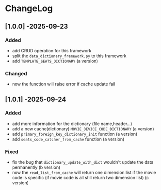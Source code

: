 # ChangeLog

## [1.0.0] -2025-09-23
### Added
- add CRUD operation for this framework
- split the `data_dictionary_framework.py` to this framework
- add `TEMPLATE_SEATS_DICTIONARY` (a version)
### Changed
- now the function will raise error if cache update fail

## [1.0.1] -2025-09-24
### Added
- add more information for the dictionary (file name,header...)
- add a new cache(dictionary) `MOVIE_DEVICE_CODE_DICTIONARY` (a version)
- add `primary_foreign_key_dictionary_init` function (a version)
- add `seats_code_catcher_from_cache` function (a version)
### Fixed
- fix the bug that `dictionary_update_with_dict` wouldn't update the data permanently (b version)
- now the `read_list_from_cache` will return one dimension list if the movie code is specific (if movie code is all still return two dimension list) (c version)

